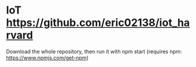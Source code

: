 # IoT <a href="https://github.com/eric02138/iot_harvard">https://github.com/eric02138/iot_harvard</a>

Download the whole repository, then run it with npm start (requires npm: https://www.npmjs.com/get-npm)